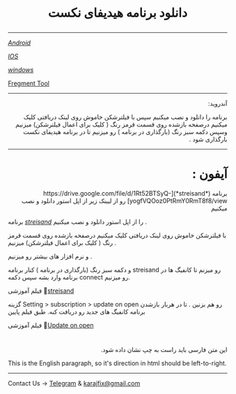 <h1>
<center> 
        <p>
         دانلود برنامه هیدیفای نکست
        </p>
</center>
</h1>

---

[*Android*](https://github.com/hiddify/hiddify-next/releases/latest/download/hiddify-android-universal.apk) 

[*IOS*](https://drive.google.com/file/d/1Rt52BTSyQ-yogfVQOoz0PtRmY0RmT8f8/view)

[*windows*](https://github.com/hiddify/hiddify-next/releases/latest/download/hiddify-windows-x64-setup.zip) 

 [Fregment Tool](https://f.fix7.shop)


---

<p dir="rtl">آندروید: </p>

<p dir="rtl">برنامه را دانلود و نصب میکنیم سپس با فیلترشکن خاموش روی لینک دریافتی کلیک میکنیم درصفحه بازشده روی قسمت قرمز رنگ ( کلیک برای اعمال فیلترشکن) میزنیم وسپس دکمه سبز رنگ (بارگذاری در برنامه ) رو میزنیم تا در برنامه هیدیفای نکست بارگذاری شود . </p>

  
 
 

 ---

 <h1 dir="rtl">آیفون :</h1>

 <p dir="rtl">برنامه (*streisand*)[https://drive.google.com/file/d/1Rt52BTSyQ-yogfVQOoz0PtRmY0RmT8f8/view] رو از لیینک زیر از اپل استور دانلود و نصب میکنیم </p> 
 
برنامه [*streisand*](https://apps.apple.com/us/app/streisand/id6450534064)
 را از اپل استور دانلود و نصب میکنیم .



با فیلترشکن خاموش روی لینک دریافتی کلیک میکنیم درصفحه بازشده روی قسمت قرمز رنگ ( کلیک برای اعمال فیلترشکن) میزنیم .

و نرم افزار های بیشتر رو میزنیم .


و دکمه سبز رنگ (بارگذاری در برنامه ) کنار برنامه streisand رو میزنم تا کانفیگ ها در برنامه وارد بشه سپس دکمه connect رو میزنیم.


فیلم آموزشی
🎥[streisand](https://drive.google.com/file/d/1Rt52BTSyQ-yogfVQOoz0PtRmY0RmT8f8/view)


گزینه Setting > subscription > update on open رو هم بزنین . تا در هربار بازشدن برنامه کانفیگ های جدید رو دریافت کنه. طبق فیلم پایین


فیلم آموزشی
🎥[Update on open](https://drive.google.com/file/d/1J2bxjsazmLSwviAnfgWbHNf-5ErjebKC/view)

 



<h1 dir="rtl"></h1>
<p dir="rtl">این متن فارسی باید راست به چپ نشان داده شود.</p>
<p>This is the English paragraph, so it's direction in html should be left-to-right.</p>

________________________________________

Contact Us → [Telegram](http://t.me/fastfixgsm) & [karajfix@gmail.com](mailto:gfix4600@gmail.com)       


